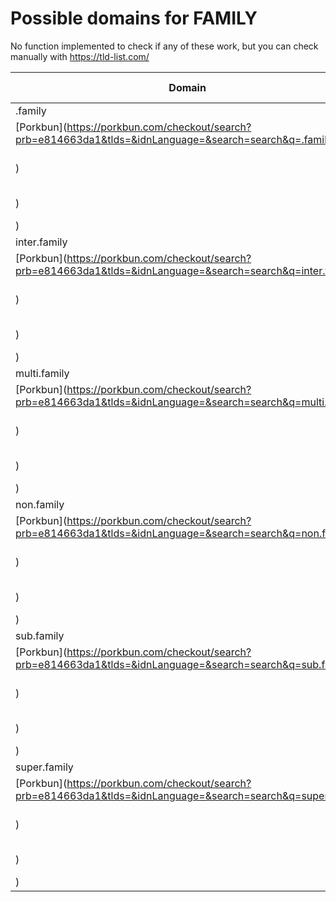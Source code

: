 # Possible domains for FAMILY

No function implemented to check if any of these work, but you can check manually with https://tld-list.com/

| Domain | Porkbun | NameCheap | Google Domains |
|---|---|---|---|
| .family | [Porkbun](https://porkbun.com/checkout/search?prb=e814663da1&tlds=&idnLanguage=&search=search&q=.family) | [Namecheap](https://www.namecheap.com/domains/registration/results/?domain=.family) | [Google](https://domains.google.com/registrar/search?searchTerm=.family) |
| inter.family | [Porkbun](https://porkbun.com/checkout/search?prb=e814663da1&tlds=&idnLanguage=&search=search&q=inter.family) | [Namecheap](https://www.namecheap.com/domains/registration/results/?domain=inter.family) | [Google](https://domains.google.com/registrar/search?searchTerm=inter.family) |
| multi.family | [Porkbun](https://porkbun.com/checkout/search?prb=e814663da1&tlds=&idnLanguage=&search=search&q=multi.family) | [Namecheap](https://www.namecheap.com/domains/registration/results/?domain=multi.family) | [Google](https://domains.google.com/registrar/search?searchTerm=multi.family) |
| non.family | [Porkbun](https://porkbun.com/checkout/search?prb=e814663da1&tlds=&idnLanguage=&search=search&q=non.family) | [Namecheap](https://www.namecheap.com/domains/registration/results/?domain=non.family) | [Google](https://domains.google.com/registrar/search?searchTerm=non.family) |
| sub.family | [Porkbun](https://porkbun.com/checkout/search?prb=e814663da1&tlds=&idnLanguage=&search=search&q=sub.family) | [Namecheap](https://www.namecheap.com/domains/registration/results/?domain=sub.family) | [Google](https://domains.google.com/registrar/search?searchTerm=sub.family) |
| super.family | [Porkbun](https://porkbun.com/checkout/search?prb=e814663da1&tlds=&idnLanguage=&search=search&q=super.family) | [Namecheap](https://www.namecheap.com/domains/registration/results/?domain=super.family) | [Google](https://domains.google.com/registrar/search?searchTerm=super.family) |
